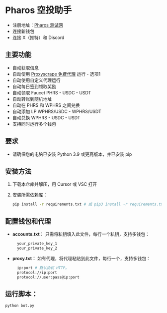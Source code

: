 # Pharos 空投助手

- 注册地址：[Pharos 测试网](https://testnet.pharosnetwork.xyz/experience?inviteCode=i1oh5oYCBA2Ts4MY)
- 连接新钱包
- 连接 X（推特）和 Discord

## 主要功能

  - 自动获取信息
  - 自动使用 [Proxyscrape 免费代理](https://proxyscrape.com/free-proxy-list) 运行 - 选项1
  - 自动使用自定义代理运行
  - 自动每日签到领取奖励
  - 自动领取 Faucet PHRS - USDC - USDT
  - 自动转账到随机地址
  - 自动在 PHRS 和 WPHRS 之间兑换
  - 自动添加 LP WPHRS/USDC - WPHRS/USDT
  - 自动兑换 WPHRS - USDC - USDT
  - 支持同时运行多个钱包

## 要求

- 请确保您的电脑已安装 Python 3.9 或更高版本，并已安装 pip

## 安装方法

1. 下载本仓库并解压，用 Cursor 或 VSC 打开

2. 安装所需依赖库：
   ```bash
   pip install -r requirements.txt # 或 pip3 install -r requirements.txt
   ```

## 配置钱包和代理

- **accounts.txt：** 只需将私钥填入此文件，每行一个私钥，支持多钱包：
  ```bash
    your_private_key_1
    your_private_key_2
  ```

- **proxy.txt：** 如有代理，将代理粘贴到此文件，每行一个，支持多钱包：
  ```bash
    ip:port # 默认协议 HTTP。
    protocol://ip:port
    protocol://user:pass@ip:port
  ```

## 运行脚本：

```bash
python bot.py
```
